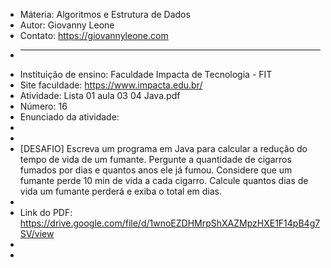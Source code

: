 
* Máteria: Algoritmos e Estrutura de Dados 
* Autor: Giovanny Leone
* Contato: https://giovannyleone.com
* -------
* Instituição de ensino: Faculdade Impacta de Tecnologia - FIT
* Site faculdade: https://www.impacta.edu.br/
* Atividade: Lista 01 aula 03 04 Java.pdf
* Número: 16
* Enunciado da atividade:
*
*
* [DESAFIO] Escreva um programa em Java para calcular a redução do tempo de vida de
  um fumante. Pergunte a quantidade de cigarros fumados por dias e quantos anos ele já
  fumou. Considere que um fumante perde 10 min de vida a cada cigarro. Calcule quantos
  dias de vida um fumante perderá e exiba o total em dias.
*
* Link do PDF: https://drive.google.com/file/d/1wnoEZDHMrpShXAZMpzHXE1F14pB4g7SV/view
*
* 